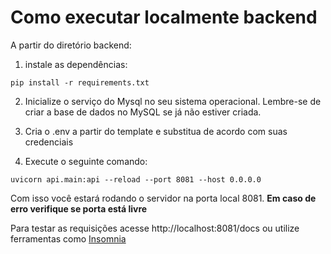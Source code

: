 # Como executar localmente backend

A partir do diretório backend:

1. instale as dependências:

```terminal
pip install -r requirements.txt
```

2. Inicialize o serviço do Mysql no seu sistema operacional. Lembre-se de criar a base de dados no MySQL se já não estiver criada.

3. Cria o .env a partir do template e substitua de acordo com suas credenciais

4. Execute o seguinte comando:
```terminal
uvicorn api.main:api --reload --port 8081 --host 0.0.0.0
```

Com isso você estará rodando o servidor na porta local 8081. **Em caso de erro verifique se porta está livre**

Para testar as requisições acesse http://localhost:8081/docs ou utilize ferramentas como [Insomnia](https://insomnia.rest/download)